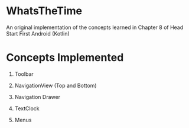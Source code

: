 # WhatsTheTime
An original implementation of the concepts learned in Chapter 8 of Head Start First Android (Kotlin)

# Concepts Implemented
1. Toolbar

2. NavigationView (Top and Bottom)

3. Navigation Drawer

4. TextClock

5. Menus
